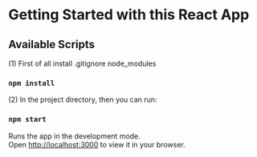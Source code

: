 # Getting Started with this React App

## Available Scripts

(1) First of all install .gitignore node_modules

### `npm install`

(2) In the project directory, then you can run:

### `npm start`

Runs the app in the development mode.\
Open [http://localhost:3000](http://localhost:3000) to view it in your browser.

